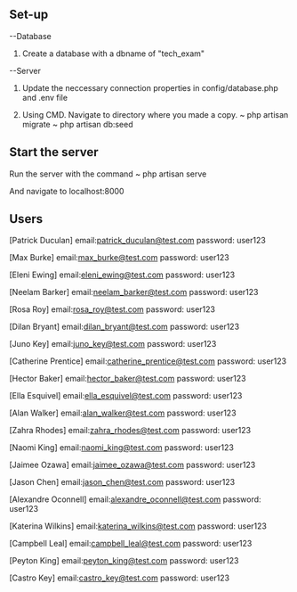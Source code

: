## Set-up
--Database
1) Create a database with a dbname of "tech_exam"

--Server
1) Update the neccessary connection properties in config/database.php and .env file

2) Using CMD. Navigate to directory where you made a copy.
  ~ php artisan migrate
  ~ php artisan db:seed

## Start the server
Run the server with the command
~ php artisan serve

And navigate to localhost:8000

## Users

[Patrick Duculan]
  email:patrick_duculan@test.com
  password: user123

[Max Burke]
  email:max_burke@test.com
  password: user123

[Eleni Ewing]
  email:eleni_ewing@test.com
  password: user123

[Neelam Barker]
  email:neelam_barker@test.com
  password: user123

[Rosa Roy]
  email:rosa_roy@test.com
  password: user123

[Dilan Bryant]
  email:dilan_bryant@test.com
  password: user123

[Juno Key]
  email:juno_key@test.com
  password: user123

[Catherine Prentice]
  email:catherine_prentice@test.com
  password: user123

[Hector Baker]
  email:hector_baker@test.com
  password: user123

[Ella Esquivel]
  email:ella_esquivel@test.com
  password: user123

[Alan Walker]
  email:alan_walker@test.com
  password: user123

[Zahra Rhodes]
  email:zahra_rhodes@test.com
  password: user123

[Naomi King]
  email:naomi_king@test.com
  password: user123

[Jaimee Ozawa]
  email:jaimee_ozawa@test.com
  password: user123

[Jason Chen]
  email:jason_chen@test.com
  password: user123

[Alexandre Oconnell]
  email:alexandre_oconnell@test.com
  password: user123

[Katerina Wilkins]
  email:katerina_wilkins@test.com
  password: user123

[Campbell Leal]
  email:campbell_leal@test.com
  password: user123

[Peyton King]
  email:peyton_king@test.com
  password: user123

[Castro Key]
  email:castro_key@test.com
  password: user123
